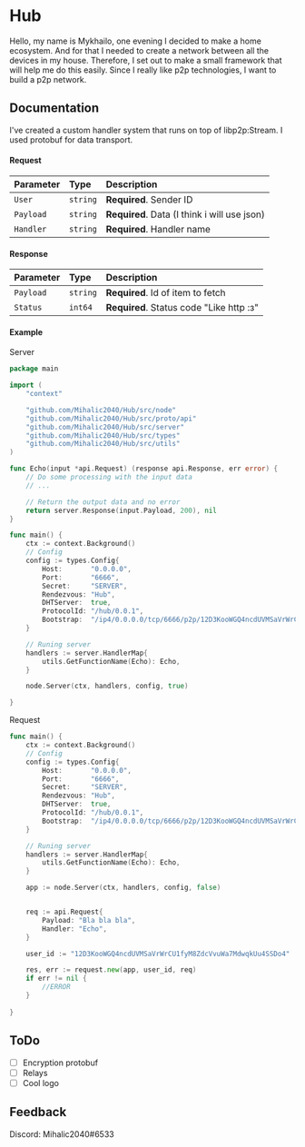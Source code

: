 
# Hub

Hello, my name is Mykhailo, one evening I decided to make a home ecosystem. And for that I needed to create a network between all the devices in my house. Therefore, I set out to make a small framework that will help me do this easily. Since I really like p2p technologies, I want to build a p2p network.



## Documentation

I've created a custom handler system that runs on top of libp2p:Stream. I used protobuf for data transport.

#### Request



| Parameter | Type     | Description                                     |
| :-------- | :------- | :-------------------------                      |
| `User`    | `string` | **Required**. Sender ID                         |
| `Payload` | `string` | **Required**. Data (I think i will use json)    |
| `Handler` | `string` | **Required**. Handler name                      |

#### Response



| Parameter | Type     | Description                            |
| :-------- | :------- | :--------------------------------      |
| `Payload` | `string` | **Required**. Id of item to fetch      |
| `Status` | `int64` | **Required**. Status code "Like http :з" |

#### Example

Server
```go
package main

import (
    "context"

    "github.com/Mihalic2040/Hub/src/node"
    "github.com/Mihalic2040/Hub/src/proto/api"
    "github.com/Mihalic2040/Hub/src/server"
    "github.com/Mihalic2040/Hub/src/types"
    "github.com/Mihalic2040/Hub/src/utils"
)

func Echo(input *api.Request) (response api.Response, err error) {
    // Do some processing with the input data
    // ...

    // Return the output data and no error
    return server.Response(input.Payload, 200), nil
}

func main() {
    ctx := context.Background()
    // Config
    config := types.Config{
        Host:       "0.0.0.0",
        Port:       "6666",
        Secret:     "SERVER",
        Rendezvous: "Hub",
        DHTServer:  true,
        ProtocolId: "/hub/0.0.1",
        Bootstrap:  "/ip4/0.0.0.0/tcp/6666/p2p/12D3KooWGQ4ncdUVMSaVrWrCU1fyM8ZdcVvuWa7MdwqkUu4SSDo4",
    }

    // Runing server
    handlers := server.HandlerMap{
        utils.GetFunctionName(Echo): Echo,
    }

    node.Server(ctx, handlers, config, true)

}

```
Request
```go
func main() {
    ctx := context.Background()
    // Config
    config := types.Config{
        Host:       "0.0.0.0",
        Port:       "6666",
        Secret:     "SERVER",
        Rendezvous: "Hub",
        DHTServer:  true,
        ProtocolId: "/hub/0.0.1",
        Bootstrap:  "/ip4/0.0.0.0/tcp/6666/p2p/12D3KooWGQ4ncdUVMSaVrWrCU1fyM8ZdcVvuWa7MdwqkUu4SSDo4",
    }

    // Runing server
    handlers := server.HandlerMap{
        utils.GetFunctionName(Echo): Echo,
    }

    app := node.Server(ctx, handlers, config, false)


    req := api.Request{
        Payload: "Bla bla bla",
        Handler: "Echo",
    }

    user_id := "12D3KooWGQ4ncdUVMSaVrWrCU1fyM8ZdcVvuWa7MdwqkUu4SSDo4"

    res, err := request.new(app, user_id, req)
    if err != nil {
        //ERROR
    }
    
}
```
## ToDo

- [ ] Encryption protobuf
- [ ] Relays
- [ ] Cool logo
## Feedback

Discord: Mihalic2040#6533



